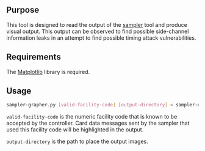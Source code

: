 ## Purpose

This tool is designed to read the output of the [sampler](../sampler/) tool and produce visual output. This output can be observed to find possible side-channel information leaks in an attempt to find possible timing attack vulnerabilities.


## Requirements

The [Matplotlib](https://matplotlib.org/) library is required.


## Usage

```bash
sampler-grapher.py [valid-facility-code] [output-directory] < sampler-output.json
```

`valid-facility-code` is the numeric facility code that is known to be accepted by the controller. Card data messages sent by the sampler that used this facility code will be highlighted in the output.

`output-directory` is the path to place the output images.
